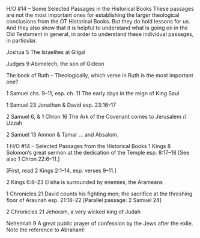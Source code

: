  H/O #14 – Some Selected Passages in the Historical Books
These passages are not the most important ones for establishing the larger theological conclusions from the OT Historical Books. But they do hold lessons for us. And they also show that it is helpful to understand what is going on in the Old Testament in general, in order to understand these individual passages, in particular.

Joshua 5 The Israelites at Gilgal





Judges 9 Abimelech, the son of Gideon






The book of Ruth – Theologically, which verse in Ruth is the most important one?





1 Samuel chs. 9–11, esp. ch. 11 The early days in the reign of King Saul





1 Samuel 23 Jonathan & David
esp. 23:16–17




2 Samuel 6, & 1 Chron 16 The Ark of the Covenant comes to Jerusalem // Uzzah





2 Samuel 13 Amnon & Tamar … and Absalom.



 1 H/O #14 – Selected Passages from the Historical Books
1 Kings 8 Solomon’s great sermon at the dedication of the Temple esp. 8:17–18 [See also 1 Chron 22:6–11.]






[First, read 2 Kings 2:1–14, esp. verses 9–11.]

2 Kings 6:8–23 Elisha is surrounded by enemies, the Arameans







1 Chronicles 21 David counts his fighting men; the sacrifice at the threshing floor of Araunah esp. 21:18–22 [Parallel passage: 2 Samuel 24]







2 Chronicles 21 Jehoram, a very wicked king of Judah








Nehemiah 9 A great public prayer of confession by the Jews after the exile.
 Note the reference to Abraham!


